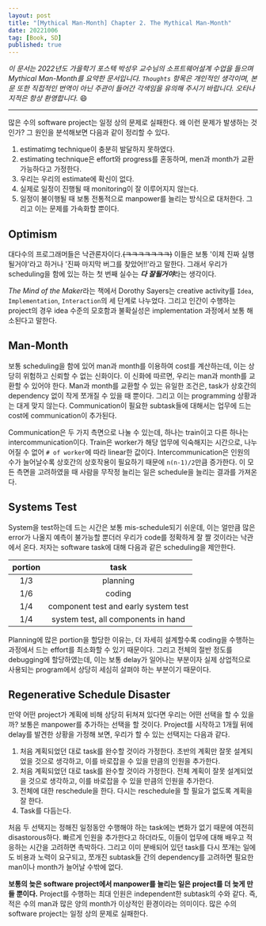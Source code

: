 ```yaml
---
layout: post
title: "[Mythical Man-Month] Chapter 2. The Mythical Man-Month"
date: 20221006
tag: [Book, SD]
published: true
---
```

*이 문서는 2022년도 가을학기 포스텍 박성우 교수님의 소프트웨어설계 수업을 들으며 Mythical Man-Month를 요약한 문서입니다. `Thoughts` 항목은 개인적인 생각이며, 본문 또한 직접적인 번역이 아닌 주관이 들어간 각색임을 유의해 주시기 바랍니다. 오타나 지적은 항상 환영합니다.* 😄

<hr>

많은 수의 software project는 일정 상의 문제로 실패한다. 왜 이런 문제가 발생하는 것인가? 그 원인을 분석해보면 다음과 같이 정리할 수 있다.

1. estimatimg technique이 충분히 발달하지 못하였다. 
2. estimating technique은 effort와 progress를 혼동하며, men과 month가 교환 가능하다고 가정한다.
3. 우리는 우리의 estimate에 확신이 없다.
4. 실제로 일정이 진행될 때 monitoring이 잘 이루어지지 않는다.
5. 일정이 불이행될 때 보통 전통적으로 manpower를 늘리는 방식으로 대처한다. 그리고 이는 문제를 가속화할 뿐이다.

## Optimism
대다수의 프로그래머들은 낙관론자이다.~~(ㅋㅋㅋㅋㅋㅋㅋ)~~ 이들은 보통 '이제 진짜 실행될거야'라고 하거나 '진짜 마지막 버그를 찾았어!!'라고 말한다. 그래서 우리가 scheduling을 함에 있는 하는 첫 번째 실수는 ***다 잘될거야***라는 생각이다.

*The Mind of the Maker*라는 책에서 Dorothy Sayers는 creative activity를 `Idea`, `Implementation`, `Interaction`의 세 단계로 나누었다. 그리고 인간이 수행하는 project의 경우 idea 수준의 모호함과 불확실성은 implementation 과정에서 보통 해소된다고 말한다. 

## Man-Month
보통 scheduling을 함에 있어 man과 month를 이용하여 cost를 계산하는데, 이는 상당히 위험하고 신뢰할 수 없는 신화이다. 이 신화에 따르면, 우리는 man과 month를 교환할 수 있어야 한다. Man과 month를 교환할 수 있는 유일한 조건은, task가 상호간의 dependency 없이 작게 쪼개질 수 있을 때 뿐이다. 그리고 이는 programming 상황과는 대게 맞지 않는다. Communication이 필요한 subtask들에 대해서는 업무에 드는 cost에 communication이 추가된다. 

Communication은 두 가지 측면으로 나눌 수 있는데, 하나는 train이고 다른 하나는 intercommunication이다. Train은 worker가 해당 업무에 익숙해지는 시간으로, 나누어질 수 없어 `# of worker`에 따라 linear한 값이다. Intercommunication은 인원의 수가 늘어날수록 상호간의 상호작용이 필요하기 때문에 `n(n-1)/2`만큼 증가한다. 이 모든 측면을 고려하였을 때 사람을 무작정 늘리는 일은 schedule을 늘리는 결과를 가져온다.

## Systems Test
System을 test하는데 드는 시간은 보통 mis-schedule되기 쉬운데, 이는 얼만큼 많은 error가 나올지 예측이 불가능할 뿐더러 우리가 code를 정확하게 잘 짤 것이라는 낙관에서 온다. 저자는 software task에 대해 다음과 같은 scheduling을 제안한다.

|portion|task|
|:---:|:---:|
|1/3|planning|
|1/6|coding|
|1/4|component test and early system test|
|1/4|system test, all components in hand|

Planning에 많은 portion을 할당한 이유는, 더 자세히 설계할수록 coding을 수행하는 과정에서 드는 effort를 최소화할 수 있기 때문이다. 그리고 전체의 절반 정도를 debugging에 할당하였는데, 이는 보통 delay가 일어나는 부분이자 실제 상업적으로 사용되는 program에서 상당히 세심히 살펴야 하는 부분이기 때문이다.

## Regenerative Schedule Disaster
만약 어떤 project가 계획에 비해 상당히 뒤쳐져 있다면 우리는 어떤 선택을 할 수 있을까? 보통은 manpower를 추가하는 선택을 할 것이다. Project를 시작하고 1개월 뒤에 delay를 발견한 상황을 가정해 보면, 우리가 할 수 있는 선택지는 다음과 같다.

1. 처음 계획되었던 대로 task를 완수할 것이라 가정한다. 초반의 계획만 잘못 설계되었을 것으로 생각하고, 이를 바로잡을 수 있을 만큼의 인원을 추가한다.
2. 처음 계획되었던 대로 task를 완수할 것이라 가정한다. 전체 계획이 잘못 설계되었을 것으로 생각하고, 이를 바로잡을 수 있을 만큼의 인원을 추가한다.
3. 전체에 대한 reschedule을 한다. 다시는 reschedule을 할 필요가 없도록 계획을 잘 한다.
4. Task를 다듬는다. 

처음 두 선택지는 정해진 일정동안 수행해야 하는 task에는 변화가 없기 때문에 여전히 disastorous하다. 빠르게 인원을 추가한다고 하더라도, 이들이 업무에 대해 배우고 적응하는 시간을 고려하면 촉박하다. 그리고 이미 분배되어 있던 task를 다시 쪼개는 일에도 비용과 노력이 요구되고, 쪼개진 subtask들 간의 dependency를 고려하면 필요한 man이나 month가 늘어날 수밖에 없다. 

**보통의 늦은 software project에서 manpower를 늘리는 일은 project를 더 늦게 만들 뿐이다.** Project를 수행하는 최대 인원은 independent한 subtask의 수와 같다. 즉, 적은 수의 man과 많은 양의 month가 이상적인 환경이라는 의미이다. 많은 수의 software project는 일정 상의 문제로 실패한다.
